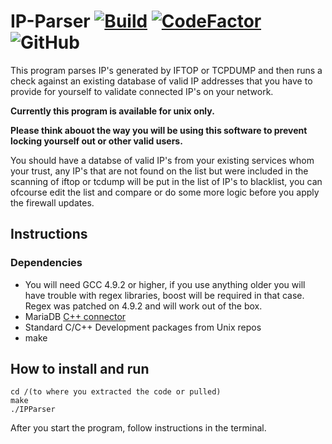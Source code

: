 



# IP-Parser  [![Build](https://github.com/kristiandz/IP-Parser/actions/workflows/c-cpp.yml/badge.svg)](https://github.com/kristiandz/IP-Parser/actions) [![CodeFactor](https://www.codefactor.io/repository/github/kristiandz/ip-parser/badge)](https://www.codefactor.io/repository/github/kristiandz/ip-parser) ![GitHub](https://img.shields.io/github/license/kristiandz/IP-Parser)

This program parses IP's generated by IFTOP or TCPDUMP and then runs a check against an existing database of valid IP addresses that you have to provide for yourself to validate connected IP's on your network.

**Currently this program is available for unix only.**

**Please think abouot the way you will be using this software to prevent locking yourself out or other valid users.**

You should have a databse of valid IP's from your existing services whom your trust, any IP's that are not found on the list but were included in the scanning of iftop or tcdump will be put in the list of IP's to blacklist, you can ofcourse edit the list and compare or do some more logic before you apply the firewall updates.

## Instructions

### Dependencies

- You will need GCC 4.9.2 or higher, if you use anything older you will have trouble with regex libraries, boost will be required in that case. Regex was patched on 4.9.2 and will work out of the box.
- MariaDB [C++ connector](https://mariadb.com/docs/clients/mariadb-connectors/connector-cpp/)
- Standard C/C++ Development packages from Unix repos
- make

## How to install and run

```
cd /(to where you extracted the code or pulled)
make
./IPParser
```
After you start the program, follow instructions in the terminal.
